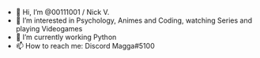 - 👋 Hi, I’m @00111001 / Nick V.
- 👀 I’m interested in Psychology, Animes and Coding, watching Series and playing Videogames
- 🌱 I’m currently working Python
- 📫 How to reach me: Discord Magga#5100

<!---
00111001/00111001 is a ✨ special ✨ repository because its `README.md` (this file) appears on your GitHub profile.
You can click the Preview link to take a look at your changes.
--->
